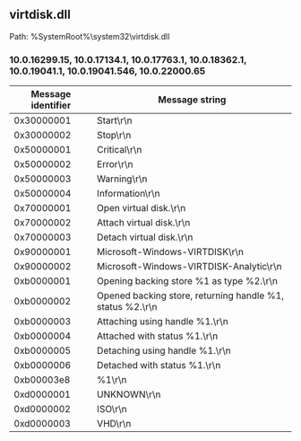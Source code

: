 ## virtdisk.dll

Path: %SystemRoot%\system32\virtdisk.dll

### 10.0.16299.15, 10.0.17134.1, 10.0.17763.1, 10.0.18362.1, 10.0.19041.1, 10.0.19041.546, 10.0.22000.65

Message identifier | Message string
--- | ---
0x30000001 | Start\r\n
0x30000002 | Stop\r\n
0x50000001 | Critical\r\n
0x50000002 | Error\r\n
0x50000003 | Warning\r\n
0x50000004 | Information\r\n
0x70000001 | Open virtual disk.\r\n
0x70000002 | Attach virtual disk.\r\n
0x70000003 | Detach virtual disk.\r\n
0x90000001 | Microsoft-Windows-VIRTDISK\r\n
0x90000002 | Microsoft-Windows-VIRTDISK-Analytic\r\n
0xb0000001 | Opening backing store %1 as type %2.\r\n
0xb0000002 | Opened backing store, returning handle %1, status %2.\r\n
0xb0000003 | Attaching using handle %1.\r\n
0xb0000004 | Attached with status %1.\r\n
0xb0000005 | Detaching using handle %1.\r\n
0xb0000006 | Detached with status %1.\r\n
0xb00003e8 | %1\r\n
0xd0000001 | UNKNOWN\r\n
0xd0000002 | ISO\r\n
0xd0000003 | VHD\r\n
